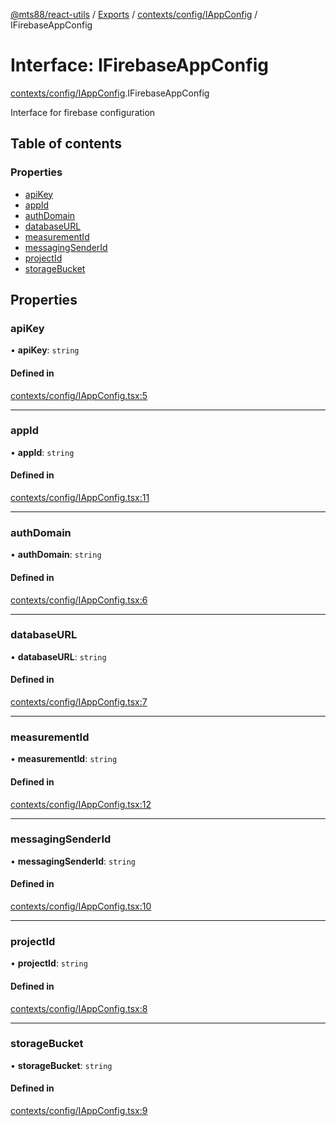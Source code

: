 [@mts88/react-utils](../README.md) / [Exports](../modules.md) / [contexts/config/IAppConfig](../modules/contexts_config_IAppConfig.md) / IFirebaseAppConfig

# Interface: IFirebaseAppConfig

[contexts/config/IAppConfig](../modules/contexts_config_IAppConfig.md).IFirebaseAppConfig

Interface for firebase configuration

## Table of contents

### Properties

- [apiKey](contexts_config_IAppConfig.IFirebaseAppConfig.md#apikey)
- [appId](contexts_config_IAppConfig.IFirebaseAppConfig.md#appid)
- [authDomain](contexts_config_IAppConfig.IFirebaseAppConfig.md#authdomain)
- [databaseURL](contexts_config_IAppConfig.IFirebaseAppConfig.md#databaseurl)
- [measurementId](contexts_config_IAppConfig.IFirebaseAppConfig.md#measurementid)
- [messagingSenderId](contexts_config_IAppConfig.IFirebaseAppConfig.md#messagingsenderid)
- [projectId](contexts_config_IAppConfig.IFirebaseAppConfig.md#projectid)
- [storageBucket](contexts_config_IAppConfig.IFirebaseAppConfig.md#storagebucket)

## Properties

### apiKey

• **apiKey**: `string`

#### Defined in

[contexts/config/IAppConfig.tsx:5](https://github.com/mts88/react-utils/blob/efeb83f/lib/contexts/config/IAppConfig.tsx#L5)

___

### appId

• **appId**: `string`

#### Defined in

[contexts/config/IAppConfig.tsx:11](https://github.com/mts88/react-utils/blob/efeb83f/lib/contexts/config/IAppConfig.tsx#L11)

___

### authDomain

• **authDomain**: `string`

#### Defined in

[contexts/config/IAppConfig.tsx:6](https://github.com/mts88/react-utils/blob/efeb83f/lib/contexts/config/IAppConfig.tsx#L6)

___

### databaseURL

• **databaseURL**: `string`

#### Defined in

[contexts/config/IAppConfig.tsx:7](https://github.com/mts88/react-utils/blob/efeb83f/lib/contexts/config/IAppConfig.tsx#L7)

___

### measurementId

• **measurementId**: `string`

#### Defined in

[contexts/config/IAppConfig.tsx:12](https://github.com/mts88/react-utils/blob/efeb83f/lib/contexts/config/IAppConfig.tsx#L12)

___

### messagingSenderId

• **messagingSenderId**: `string`

#### Defined in

[contexts/config/IAppConfig.tsx:10](https://github.com/mts88/react-utils/blob/efeb83f/lib/contexts/config/IAppConfig.tsx#L10)

___

### projectId

• **projectId**: `string`

#### Defined in

[contexts/config/IAppConfig.tsx:8](https://github.com/mts88/react-utils/blob/efeb83f/lib/contexts/config/IAppConfig.tsx#L8)

___

### storageBucket

• **storageBucket**: `string`

#### Defined in

[contexts/config/IAppConfig.tsx:9](https://github.com/mts88/react-utils/blob/efeb83f/lib/contexts/config/IAppConfig.tsx#L9)
